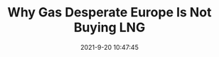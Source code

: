 ---
"title": "Why Gas Desperate Europe Is Not Buying LNG"
"date": "2021-9-20 10:47:45"
"feed_name": "RIGZONE"
"feed_website": "http://www.rigzone.com/"
"feed_rss": "http://www.rigzone.com/news/rss/rigzone_latest.aspx"
"link": "https://www.rigzone.com/news/wire/why_gas_desperate_europe_is_not_buying_lng-20-sep-2021-166469-article/?rss=true"
"file": "_posts/2021-1-1-cd405513e5bc037006c9951ff7db362a2e201447.md"
"accident": "0"
"drilling": "0"
"dead": "0"
"injured": "0"
---